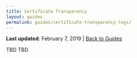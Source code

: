 ```yaml
---
title: Certificate Transparency
layout: guides
permalink: guides/certificate-transparency-logs/
---
```


**Last updated**: February 7, 2019 \| [Back to Guides]({{site.baseurl}}/guides/)

TBD TBD

